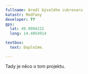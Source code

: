 ```yaml
---
fullname: Areál bývalého cukrovaru
katastr: Modřany
developer: ??
gps:
  lat: 49.9994222
  long: 14.4054914

textbox:
  text: Doplníme.

---
```


Tady je něco o tom projektu.